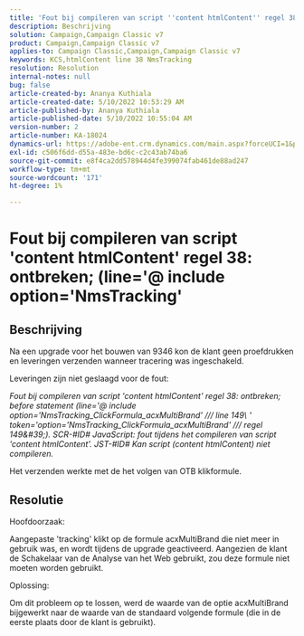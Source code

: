 ```yaml
---
title: 'Fout bij compileren van script ''content htmlContent'' regel 38: ontbreken; (line=''@ include option=''NmsTracking''"'
description: Beschrijving
solution: Campaign,Campaign Classic v7
product: Campaign,Campaign Classic v7
applies-to: Campaign Classic,Campaign,Campaign Classic v7
keywords: KCS,htmlContent line 38 NmsTracking
resolution: Resolution
internal-notes: null
bug: false
article-created-by: Ananya Kuthiala
article-created-date: 5/10/2022 10:53:29 AM
article-published-by: Ananya Kuthiala
article-published-date: 5/10/2022 10:55:04 AM
version-number: 2
article-number: KA-18024
dynamics-url: https://adobe-ent.crm.dynamics.com/main.aspx?forceUCI=1&pagetype=entityrecord&etn=knowledgearticle&id=43feda6c-4fd0-ec11-a7b5-0022480a8e40
exl-id: c506f6dd-d55a-483e-bd6c-c2c43ab74ba6
source-git-commit: e8f4ca2dd578944d4fe399074fab461de88ad247
workflow-type: tm+mt
source-wordcount: '171'
ht-degree: 1%

---
```


# Fout bij compileren van script &#39;content htmlContent&#39; regel 38: ontbreken; (line=&#39;@ include option=&#39;NmsTracking&#39;

## Beschrijving


Na een upgrade voor het bouwen van 9346 kon de klant geen proefdrukken en leveringen verzenden wanneer tracering was ingeschakeld.

Leveringen zijn niet geslaagd voor de fout:

*Fout bij compileren van script &#39;content htmlContent&#39; regel 38: ontbreken; before statement (line=&#39;@ include option=&#39;NmsTracking_ClickFormula_acxMultiBrand&#39; /// line 149\ &#39; token=&#39;option=&#39;NmsTracking_ClickFormula_acxMultiBrand&#39; /// regel 149\&#39;). SCR-#ID# JavaScript: fout tijdens het compileren van script &#39;content htmlContent&#39;. JST-#ID# Kan script (content htmlContent) niet compileren.*

Het verzenden werkte met de het volgen van OTB klikformule.


## Resolutie


Hoofdoorzaak:

Aangepaste &#39;tracking&#39; klikt op de formule acxMultiBrand die niet meer in gebruik was, en wordt tijdens de upgrade geactiveerd. Aangezien de klant de Schakelaar van de Analyse van het Web gebruikt, zou deze formule niet moeten worden gebruikt.

Oplossing:

Om dit probleem op te lossen, werd de waarde van de optie acxMultiBrand bijgewerkt naar de waarde van de standaard volgende formule (die in de eerste plaats door de klant is gebruikt).
